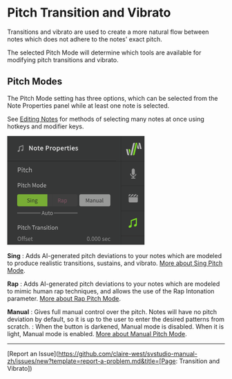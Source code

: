 # Pitch Transition and Vibrato

Transitions and vibrato are used to create a more natural flow between notes which does not adhere to the notes' exact pitch.

The selected Pitch Mode will determine which tools are available for modifying pitch transitions and vibrato.

## Pitch Modes

The Pitch Mode setting has three options, which can be selected from the Note Properties panel while at least one note is selected.

See [Editing Notes](../quickstart/editing-notes.md#selecting-notes) for methods of selecting many notes at once using hotkeys and modifier keys.

![Pitch Mode settings](../img/note-properties/pitch-modes.png)

**Sing**
: Adds AI-generated pitch deviations to your notes which are modeled to produce realistic transitions, sustains, and vibrato. [More about Sing Pitch Mode](../ai-functions/pitch-mode-sing.md).

**Rap**
: Adds AI-generated pitch deviations to your notes which are modeled to mimic human rap techniques, and allows the use of the Rap Intonation parameter. [More about Rap Pitch Mode](../ai-functions/pitch-mode-rap.md).

**Manual**
: Gives full manual control over the pitch. Notes will have no pitch deviation by default, so it is up to the user to enter the desired patterns from scratch.
: When the button is darkened, Manual mode is disabled. When it is light, Manual mode is enabled. [More about Manual Pitch Mode](../advanced/pitch-mode-manual.md).

---

[Report an Issue](https://github.com/claire-west/svstudio-manual-zh/issues/new?template=report-a-problem.md&title=[Page: Transition and Vibrato])